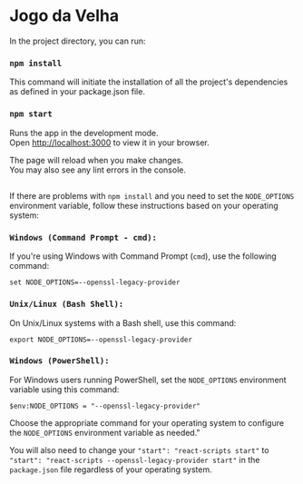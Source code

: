 # Jogo da Velha

In the project directory, you can run:

### `npm install`

This command will initiate the installation of all the project's dependencies as defined in your package.json file.

### `npm start`

Runs the app in the development mode.\
Open [http://localhost:3000](http://localhost:3000) to view it in your browser.

The page will reload when you make changes.\
You may also see any lint errors in the console.

##

If there are problems with `npm install` and you need to set the `NODE_OPTIONS` environment variable, follow these instructions based on your operating system:

### `Windows (Command Prompt - cmd):`

If you're using Windows with Command Prompt (`cmd`), use the following command:

```batch
set NODE_OPTIONS=--openssl-legacy-provider
```

### `Unix/Linux (Bash Shell):`

On Unix/Linux systems with a Bash shell, use this command:

```batch
export NODE_OPTIONS=--openssl-legacy-provider
```

### `Windows (PowerShell):`

For Windows users running PowerShell, set the `NODE_OPTIONS` environment variable using this command:

```batch
$env:NODE_OPTIONS = "--openssl-legacy-provider"
```

Choose the appropriate command for your operating system to configure the `NODE_OPTIONS` environment variable as needed."

You will also need to change your `"start": "react-scripts start"` to `"start": "react-scripts --openssl-legacy-provider start"` in the `package.json` file regardless of your operating system.